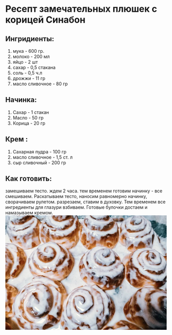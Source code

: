 # Ресепт замечательных плюшек с корицей Синабон

## Ингридиенты:
1. мука - 600 гр.
2. молоко - 200 мл
3. яйцо - 2 шт
4. сахар - 0,5 стакана
5. соль - 0,5 ч.л
6. дрожжи - 11 гр
7. масло сливочное - 80 гр
## Начинка:
1. Сахар - 1 стакан
2. Масло - 50 гр
3. Корица - 20 гр
## Крем :
1. Сахарная пудра - 100 гр
2. масло сливочное - 1,5 ст. л
3. сыр сливочный - 200 гр
## Как готовить:
замешиваем тесто. ждем 2 часа. тем временем готовим начинку - все смешиваем. Раскатываем тесто, наносим равномерно начинку, сворачиваем рулетом. разрезаем, ставим в духовку. Тем временем все ингредиенты для глазури взбиваем. Готовые булочки достаем и намазываем кремом.
![плюшки](cinamon.jpg)